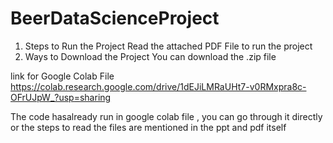 # BeerDataScienceProject
1) Steps to Run the Project
Read the attached  PDF File to run the project
2) Ways to Download the Project
You can download the .zip file 
 
 link for Google Colab File
 https://colab.research.google.com/drive/1dEJiLMRaUHt7-v0RMxpra8c-OFrUJpW_?usp=sharing
 
 The code hasalready run in google colab file , you can go through it directly or the steps to read the files are mentioned in the ppt and pdf itself
